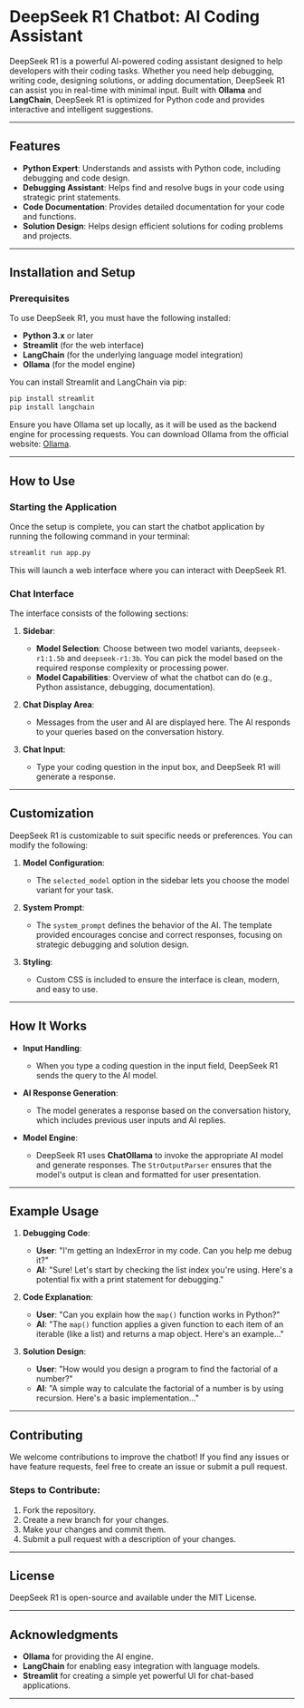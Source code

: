 # DeepSeek R1 Chatbot: AI Coding Assistant

DeepSeek R1 is a powerful AI-powered coding assistant designed to help developers with their coding tasks. Whether you need help debugging, writing code, designing solutions, or adding documentation, DeepSeek R1 can assist you in real-time with minimal input. Built with **Ollama** and **LangChain**, DeepSeek R1 is optimized for Python code and provides interactive and intelligent suggestions.

---

## Features

- **Python Expert**: Understands and assists with Python code, including debugging and code design.
- **Debugging Assistant**: Helps find and resolve bugs in your code using strategic print statements.
- **Code Documentation**: Provides detailed documentation for your code and functions.
- **Solution Design**: Helps design efficient solutions for coding problems and projects.
  
---

## Installation and Setup

### Prerequisites

To use DeepSeek R1, you must have the following installed:

- **Python 3.x** or later
- **Streamlit** (for the web interface)
- **LangChain** (for the underlying language model integration)
- **Ollama** (for the model engine)

You can install Streamlit and LangChain via pip:

```bash
pip install streamlit
pip install langchain
```

Ensure you have Ollama set up locally, as it will be used as the backend engine for processing requests. You can download Ollama from the official website: [Ollama](https://ollama.ai/).

---

## How to Use

### Starting the Application

Once the setup is complete, you can start the chatbot application by running the following command in your terminal:

```bash
streamlit run app.py
```

This will launch a web interface where you can interact with DeepSeek R1.

### Chat Interface

The interface consists of the following sections:

1. **Sidebar**: 
   - **Model Selection**: Choose between two model variants, `deepseek-r1:1.5b` and `deepseek-r1:3b`. You can pick the model based on the required response complexity or processing power.
   - **Model Capabilities**: Overview of what the chatbot can do (e.g., Python assistance, debugging, documentation).

2. **Chat Display Area**: 
   - Messages from the user and AI are displayed here. The AI responds to your queries based on the conversation history.

3. **Chat Input**: 
   - Type your coding question in the input box, and DeepSeek R1 will generate a response.

---

## Customization

DeepSeek R1 is customizable to suit specific needs or preferences. You can modify the following:

1. **Model Configuration**: 
   - The `selected_model` option in the sidebar lets you choose the model variant for your task.

2. **System Prompt**:
   - The `system_prompt` defines the behavior of the AI. The template provided encourages concise and correct responses, focusing on strategic debugging and solution design.

3. **Styling**:
   - Custom CSS is included to ensure the interface is clean, modern, and easy to use.

---

## How It Works

- **Input Handling**: 
   - When you type a coding question in the input field, DeepSeek R1 sends the query to the AI model.
  
- **AI Response Generation**: 
   - The model generates a response based on the conversation history, which includes previous user inputs and AI replies.
  
- **Model Engine**:
   - DeepSeek R1 uses **ChatOllama** to invoke the appropriate AI model and generate responses. The `StrOutputParser` ensures that the model's output is clean and formatted for user presentation.

---

## Example Usage

1. **Debugging Code**: 
   - **User**: "I'm getting an IndexError in my code. Can you help me debug it?"
   - **AI**: "Sure! Let's start by checking the list index you're using. Here's a potential fix with a print statement for debugging."

2. **Code Explanation**: 
   - **User**: "Can you explain how the `map()` function works in Python?"
   - **AI**: "The `map()` function applies a given function to each item of an iterable (like a list) and returns a map object. Here's an example..."

3. **Solution Design**: 
   - **User**: "How would you design a program to find the factorial of a number?"
   - **AI**: "A simple way to calculate the factorial of a number is by using recursion. Here's a basic implementation..."

---

## Contributing

We welcome contributions to improve the chatbot! If you find any issues or have feature requests, feel free to create an issue or submit a pull request. 

### Steps to Contribute:

1. Fork the repository.
2. Create a new branch for your changes.
3. Make your changes and commit them.
4. Submit a pull request with a description of your changes.

---

## License

DeepSeek R1 is open-source and available under the MIT License.

---

## Acknowledgments

- **Ollama** for providing the AI engine.
- **LangChain** for enabling easy integration with language models.
- **Streamlit** for creating a simple yet powerful UI for chat-based applications.

---
